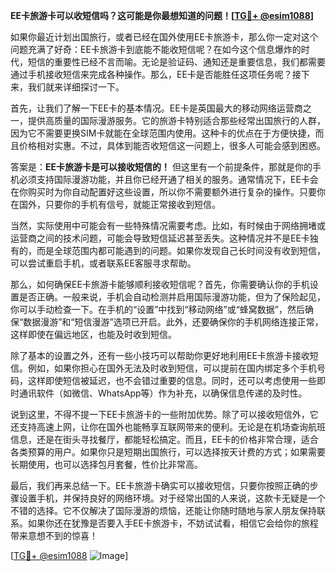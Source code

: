 **EE卡旅游卡可以收短信吗？这可能是你最想知道的问题！[[TG💪+ @esim1088](https://t.me/s/esim1088)]**

如果你最近计划出国旅行，或者已经在国外使用EE卡旅游卡，那么你一定对这个问题充满了好奇：EE卡旅游卡到底能不能收短信呢？在如今这个信息爆炸的时代，短信的重要性已经不言而喻。无论是验证码、通知还是重要信息，我们都需要通过手机接收短信来完成各种操作。那么，EE卡是否能胜任这项任务呢？接下来，我们就来详细探讨一下。

首先，让我们了解一下EE卡的基本情况。EE卡是英国最大的移动网络运营商之一，提供高质量的国际漫游服务。它的旅游卡特别适合那些经常出国旅行的人群，因为它不需要更换SIM卡就能在全球范围内使用。这种卡的优点在于方便快捷，而且价格相对实惠。不过，具体到能否收短信这一问题上，很多人可能会感到困惑。

答案是：**EE卡旅游卡是可以接收短信的！** 但这里有一个前提条件，那就是你的手机必须支持国际漫游功能，并且你已经开通了相关的服务。通常情况下，EE卡会在你购买时为你自动配置好这些设置，所以你不需要额外进行复杂的操作。只要你在国外，只要你的手机有信号，就能正常接收到短信。

当然，实际使用中可能会有一些特殊情况需要考虑。比如，有时候由于网络拥堵或运营商之间的技术问题，可能会导致短信延迟甚至丢失。这种情况并不是EE卡独有的，而是全球范围内都可能遇到的问题。如果你发现自己长时间没有收到短信，可以尝试重启手机，或者联系EE客服寻求帮助。

那么，如何确保EE卡旅游卡能够顺利接收短信呢？首先，你需要确认你的手机设置是否正确。一般来说，手机会自动检测并启用国际漫游功能，但为了保险起见，你可以手动检查一下。在手机的“设置”中找到“移动网络”或“蜂窝数据”，然后确保“数据漫游”和“短信漫游”选项已开启。此外，还要确保你的手机网络连接正常，这样即使在偏远地区，也能及时收到短信。

除了基本的设置之外，还有一些小技巧可以帮助你更好地利用EE卡旅游卡接收短信。例如，如果你担心在国外无法及时收到短信，可以提前在国内绑定多个手机号码，这样即使短信被延迟，也不会错过重要的信息。同时，还可以考虑使用一些即时通讯软件（如微信、WhatsApp等）作为补充，以确保信息传递的及时性。

说到这里，不得不提一下EE卡旅游卡的一些附加优势。除了可以接收短信外，它还支持高速上网，让你在国外也能畅享互联网带来的便利。无论是在机场查询航班信息，还是在街头寻找餐厅，都能轻松搞定。而且，EE卡的价格非常合理，适合各类预算的用户。如果你只是短期出国旅行，可以选择按天计费的方式；如果需要长期使用，也可以选择包月套餐，性价比非常高。

最后，我们再来总结一下。EE卡旅游卡确实可以接收短信，只要你按照正确的步骤设置手机，并保持良好的网络环境。对于经常出国的人来说，这款卡无疑是一个不错的选择。它不仅解决了国际漫游的烦恼，还能让你随时随地与家人朋友保持联系。如果你还在犹豫是否要入手EE卡旅游卡，不妨试试看，相信它会给你的旅程带来意想不到的惊喜！

[[TG💪+ @esim1088](https://t.me/s/esim1088) ![Image](https://i.postimg.cc/4NQfJmqS/Snipaste-2025-05-13-00-14-12.png)]